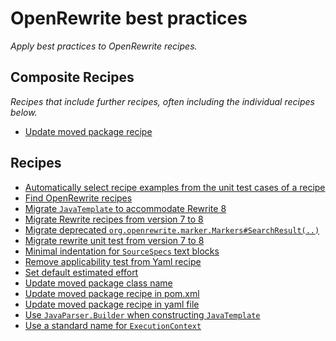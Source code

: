 # OpenRewrite best practices

_Apply best practices to OpenRewrite recipes._

## Composite Recipes

_Recipes that include further recipes, often including the individual recipes below._

* [Update moved package recipe](./updatemovedrecipe.md)

## Recipes

* [Automatically select recipe examples from the unit test cases of a recipe](./selectrecipeexamples.md)
* [Find OpenRewrite recipes](./findrecipes.md)
* [Migrate `JavaTemplate` to accommodate Rewrite 8](./migratejavatemplatetorewrite8.md)
* [Migrate Rewrite recipes from version 7 to 8](./migraterecipetorewrite8.md)
* [Migrate deprecated `org.openrewrite.marker.Markers#SearchResult(..)`](./migratemarkerssearchresult.md)
* [Migrate rewrite unit test from version 7 to 8](./migratetesttorewrite8.md)
* [Minimal indentation for `SourceSpecs` text blocks](./sourcespectextblockindentation.md)
* [Remove applicability test from Yaml recipe](./removeapplicabilitytestfromyamlrecipe.md)
* [Set default estimated effort](./setdefaultestimatedeffortperoccurrence.md)
* [Update moved package class name](./updatemovedpackageclassname.md)
* [Update moved package recipe in pom.xml](./updatemovedrecipexml.md)
* [Update moved package recipe in yaml file](./updatemovedrecipeyaml.md)
* [Use `JavaParser.Builder` when constructing `JavaTemplate`](./usejavaparserbuilderinjavatemplate.md)
* [Use a standard name for `ExecutionContext`](./executioncontextparametername.md)


